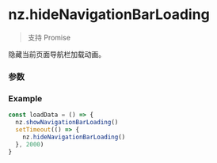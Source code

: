 # nz.hideNavigationBarLoading

> <Icon type="success" /> 支持 Promise

隐藏当前页面导航栏加载动画。

### 参数

<Props options />

### Example

```ts
const loadData = () => {
  nz.showNavigationBarLoading()
  setTimeout(() => {
    nz.hideNavigationBarLoading()
  }, 2000)
}
```
